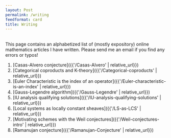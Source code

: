 ```yaml
---
layout: Post
permalink: /writing
feedformat: card
title: Writing
---
```

<br/>
This page contains an alphabetized list of (mostly expository) online mathematics articles I have written. Please send me an email if you find any errors or typos!

1. [Casas-Alvero conjecture]({{'/Casas-Alvero' | relative_url}})
2. [Categorical coproducts and K-theory]({{'/Categorical-coproducts' | relative_url}})
3. [Euler Characteristic is the index of an operator]({{'/Euler-characteristic-is-an-index' | relative_url}})
4. [Gauss-Legendre algorithm]({{'/Gauss-Legendre' | relative_url}})
5. [IU analysis qualifying solutions]({{'/IU-analysis-qualifying-solutions' | relative_url}})
6. [Local systems as locally constant sheaves]({{'/LS-as-LCS' | relative_url}})
7. [Motivating schemes with the Weil conjectures]({{'/Weil-conjectures-intro' | relative_url}})
8. [Ramanujan conjecture]({{'/Ramanujan-Conjecture' | relative_url}})


